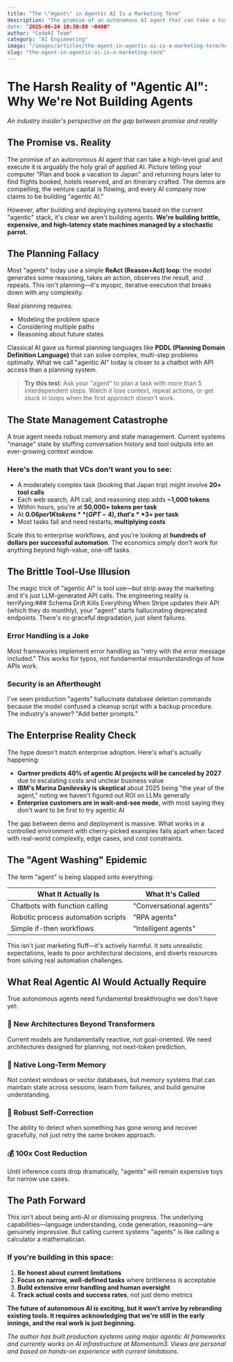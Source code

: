 ```yaml
---
title: "The \"Agent\" in Agentic AI Is a Marketing Term"
description: "The promise of an autonomous AI agent that can take a high-level goal and execute it is arguably the holy grail of applied AI. Picture telling your computer \"Plan and book a vacation to Japan\" and returning hours later to find flights booked, hotels reserved, and an itinerary crafted. The demos are compelling, the venture capital is flowing, and every AI company now claims to be building \"agentic AI.\"
date: "2025-06-24 10:30:00 -0400"
author: "CodeAI Team"
category: "AI Engineering"
image: "/images/articles/the-agent-in-agentic-ai-is-a-marketing-term/header.jpg"
slug: "the-agent-in-agentic-ai-is-a-marketing-term"
---
```


# The Harsh Reality of "Agentic AI": Why We're Not Building Agents

*An industry insider's perspective on the gap between promise and reality*

## The Promise vs. Reality

The promise of an autonomous AI agent that can take a high-level goal and execute it is arguably the holy grail of applied AI. Picture telling your computer "Plan and book a vacation to Japan" and returning hours later to find flights booked, hotels reserved, and an itinerary crafted. The demos are compelling, the venture capital is flowing, and every AI company now claims to be building "agentic AI."

However, after building and deploying systems based on the current "agentic" stack, it's clear we aren't building agents. **We're building brittle, expensive, and high-latency state machines managed by a stochastic parrot.**

## The Planning Fallacy

Most "agents" today use a simple **ReAct (Reason+Act) loop**: the model generates some reasoning, takes an action, observes the result, and repeats. This isn't planning—it's myopic, iterative execution that breaks down with any complexity.

Real planning requires:
- Modeling the problem space
- Considering multiple paths
- Reasoning about future states

Classical AI gave us formal planning languages like **PDDL (Planning Domain Definition Language)** that can solve complex, multi-step problems optimally. What we call "agentic AI" today is closer to a chatbot with API access than a planning system.

> **Try this test**: Ask your "agent" to plan a task with more than 5 interdependent steps. Watch it lose context, repeat actions, or get stuck in loops when the first approach doesn't work.

## The State Management Catastrophe

A true agent needs robust memory and state management. Current systems "manage" state by stuffing conversation history and tool outputs into an ever-growing context window.

### Here's the math that VCs don't want you to see:

- A moderately complex task (booking that Japan trip) might involve **20+ tool calls**
- Each web search, API call, and reasoning step adds **~1,000 tokens**
- Within hours, you're at **50,000+ tokens per task**
- At **$0.06 per 1K tokens** (GPT-4), that's **$3+ per task**
- Most tasks fail and need restarts, **multiplying costs**

Scale this to enterprise workflows, and you're looking at **hundreds of dollars per successful automation**. The economics simply don't work for anything beyond high-value, one-off tasks.

## The Brittle Tool-Use Illusion

The magic trick of "agentic AI" is tool use—but strip away the marketing and it's just LLM-generated API calls. The engineering reality is terrifying:### Schema Drift Kills Everything
When Stripe updates their API (which they do monthly), your "agent" starts hallucinating deprecated endpoints. There's no graceful degradation, just silent failures.

### Error Handling is a Joke
Most frameworks implement error handling as "retry with the error message included." This works for typos, not fundamental misunderstandings of how APIs work.

### Security is an Afterthought
I've seen production "agents" hallucinate database deletion commands because the model confused a cleanup script with a backup procedure. The industry's answer? "Add better prompts."

## The Enterprise Reality Check

The hype doesn't match enterprise adoption. Here's what's actually happening:

- **Gartner predicts 40% of agentic AI projects will be canceled by 2027** due to escalating costs and unclear business value
- **IBM's Marina Danilevsky is skeptical** about 2025 being "the year of the agent," noting we haven't figured out ROI on LLMs generally
- **Enterprise customers are in wait-and-see mode**, with most saying they don't want to be first to try agentic AI

The gap between demo and deployment is massive. What works in a controlled environment with cherry-picked examples falls apart when faced with real-world complexity, edge cases, and cost constraints.

## The "Agent Washing" Epidemic

The term "agent" is being slapped onto everything:

| **What It Actually Is** | **What It's Called** |
|------------------------|---------------------|
| Chatbots with function calling | "Conversational agents" |
| Robotic process automation scripts | "RPA agents" |
| Simple if-then workflows | "Intelligent agents" |

This isn't just marketing fluff—it's actively harmful. It sets unrealistic expectations, leads to poor architectural decisions, and diverts resources from solving real automation challenges.

## What Real Agentic AI Would Actually Require

True autonomous agents need fundamental breakthroughs we don't have yet:

### 🧠 New Architectures Beyond Transformers
Current models are fundamentally reactive, not goal-oriented. We need architectures designed for planning, not next-token prediction.

### 💾 Native Long-Term Memory
Not context windows or vector databases, but memory systems that can maintain state across sessions, learn from failures, and build genuine understanding.

### 🔄 Robust Self-Correction
The ability to detect when something has gone wrong and recover gracefully, not just retry the same broken approach.

### 💰 100x Cost Reduction
Until inference costs drop dramatically, "agents" will remain expensive toys for narrow use cases.

## The Path Forward

This isn't about being anti-AI or dismissing progress. The underlying capabilities—language understanding, code generation, reasoning—are genuinely impressive. But calling current systems "agents" is like calling a calculator a mathematician.

### If you're building in this space:

 1. **Be honest about current limitations**
 2. **Focus on narrow, well-defined tasks** where brittleness is acceptable
 3. **Build extensive error handling and human oversight**
 4. **Track actual costs and success rates**, not just demo metrics

**The future of autonomous AI is exciting, but it won't arrive by rebranding existing tools. It requires acknowledging that we're still in the early innings, and the real work is just beginning.**

*The author has built production systems using major agentic AI frameworks and currently works on AI infrastructure at Momentum3. Views are personal and based on hands-on experience with current limitations.*
